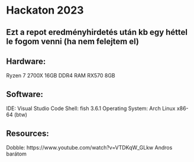 <h1>Hackaton 2023</h1>
<h2>Ezt a repot eredményhirdetés után kb egy héttel le fogom venni (ha nem felejtem el)</h2>
                 
<h2>Hardware:</h2>                                                                     
    Ryzen 7 2700X
    16GB DDR4 RAM
    RX570 8GB

<h2>Software:</h2>
    IDE: Visual Studio Code
    Shell: fish 3.6.1
    Operating System: Arch Linux x86-64 (btw)

<h2>Resources:</h2>
    Dobble:
        https://www.youtube.com/watch?v=VTDKqW_GLkw
        Andros barátom